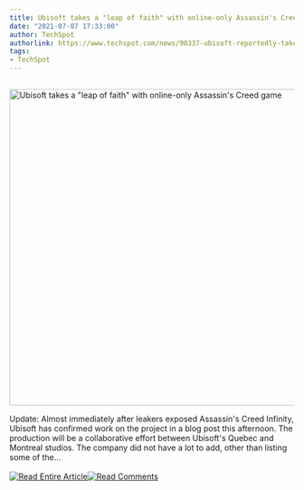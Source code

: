 ```yaml
---
title: Ubisoft takes a "leap of faith" with online-only Assassin's Creed game
date: "2021-07-07 17:33:00"
author: TechSpot
authorlink: https://www.techspot.com/news/90337-ubisoft-reportedly-takes-leap-faith-online-only-assassin.html
tags:
- TechSpot
---
```

<a href="https://www.techspot.com/news/90337-ubisoft-reportedly-takes-leap-faith-online-only-assassin.html" target="_blank"><img src="https://static.techspot.com/images2/news/ts3_thumbs/2021/07/2021-07-07-ts3_thumbs-b61.jpg" width="800" height="560" style="padding: 15px 0" title="Ubisoft takes a &quot;leap of faith&quot; with online-only Assassin's Creed game" /></a><br />Update: Almost immediately after leakers exposed Assassin's Creed Infinity, Ubisoft has confirmed work on the project in a blog post this afternoon. The production will be a collaborative effort between Ubisoft's Quebec and Montreal studios. The company did not have a lot to add, other than listing some of the...<br /><br /><a href="https://www.techspot.com/news/90337-ubisoft-reportedly-takes-leap-faith-online-only-assassin.html"><img src="https://static.techspot.com/images/rss/rss_buttons_01.png" border="0" alt="Read Entire Article" /></a><a href="https://www.techspot.com/news/90337-ubisoft-reportedly-takes-leap-faith-online-only-assassin.html#comments"><img src="https://static.techspot.com/images/rss/rss_buttons_02.png" border="0" alt="Read Comments" /></a><br /><br />
